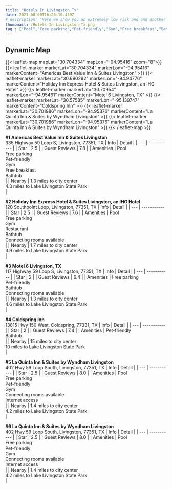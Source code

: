 ```yaml
---
title: "Hotels In Livingston Tx"
date: 2023-08-06T16:26:10.459Z
# description: "Here we show you an extremely low risk and and another medium risk approach to earn passive income "
thumbnail: /Hotels-In-Livingston-Tx.png
tag : ["Pool","Free parking","Pet-friendly","Gym","Free breakfast","Bathtub","Restaurant","Connecting rooms available","Internet access"]
---
```


## Dynamic Map
{{< leaflet-map  mapLat="30.704334" mapLon="-94.95416" zoom="8">}}
    {{< leaflet-marker markerLat="30.704334" markerLon="-94.95416" markerContent="Americas Best Value Inn & Suites Livingston" >}}
    {{< leaflet-marker markerLat="30.690292" markerLon="-94.94776" markerContent="Holiday Inn Express Hotel & Suites Livingston, an IHG Hotel" >}}
    {{< leaflet-marker markerLat="30.70954" markerLon="-94.95461" markerContent="Motel 6 Livingston, TX" >}}
    {{< leaflet-marker markerLat="30.57585" markerLon="-95.139747" markerContent="Coldspring Inn" >}}
    {{< leaflet-marker markerLat="30.701986" markerLon="-94.95376" markerContent="La Quinta Inn & Suites by Wyndham Livingston" >}}
    {{< leaflet-marker markerLat="30.701986" markerLon="-94.95376" markerContent="La Quinta Inn & Suites by Wyndham Livingston" >}}
{{< /leaflet-map >}}


**#1 Americas Best Value Inn & Suites Livingston**<br>335 Highway 59 Loop S, Livingston, 77351, TX
| Info | Detail |
| --- | ----------- |
| Star | 2.5 |
| Guest Reviews | 7.8 |
| Amenities | Pool<br>Free parking<br>Pet-friendly<br>Gym<br>Free breakfast<br>Bathtub<br> |
| Nearby | 1.3 miles to city center<br>4.3 miles to Lake Livingston State Park<br> |

**#2 Holiday Inn Express Hotel & Suites Livingston, an IHG Hotel**<br>120 Southpoint Loop, Livingston, 77351, TX
| Info | Detail |
| --- | ----------- |
| Star | 2.5 |
| Guest Reviews | 7.6 |
| Amenities | Pool<br>Free parking<br>Gym<br>Restaurant<br>Bathtub<br>Connecting rooms available<br> |
| Nearby | 1.7 miles to city center<br>3.9 miles to Lake Livingston State Park<br> |

**#3 Motel 6 Livingston, TX**<br>117 Highway 59 Loop S, Livingston, 77351, TX
| Info | Detail |
| --- | ----------- |
| Star | 2 |
| Guest Reviews | 6.4 |
| Amenities | Free parking<br>Pet-friendly<br>Bathtub<br>Connecting rooms available<br> |
| Nearby | 1.3 miles to city center<br>4.6 miles to Lake Livingston State Park<br> |

**#4 Coldspring Inn**<br>13815 Hwy 150 West, Coldspring, 77331, TX
| Info | Detail |
| --- | ----------- |
| Star | 2 |
| Guest Reviews | 7.4 |
| Amenities | Pet-friendly<br>Bathtub<br> |
| Nearby | 15 miles to city center<br>10 miles to Lake Livingston State Park<br> |

**#5 La Quinta Inn & Suites by Wyndham Livingston**<br>402 Hwy 59 Loop South, Livingston, 77351, TX
| Info | Detail |
| --- | ----------- |
| Star | 2.5 |
| Guest Reviews | 8.0 |
| Amenities | Pool<br>Free parking<br>Pet-friendly<br>Gym<br>Connecting rooms available<br>Internet access<br> |
| Nearby | 1.4 miles to city center<br>4.2 miles to Lake Livingston State Park<br> |

**#6 La Quinta Inn & Suites by Wyndham Livingston**<br>402 Hwy 59 Loop South, Livingston, 77351, TX
| Info | Detail |
| --- | ----------- |
| Star | 2.5 |
| Guest Reviews | 8.0 |
| Amenities | Pool<br>Free parking<br>Pet-friendly<br>Gym<br>Connecting rooms available<br>Internet access<br> |
| Nearby | 1.4 miles to city center<br>4.2 miles to Lake Livingston State Park<br> |

